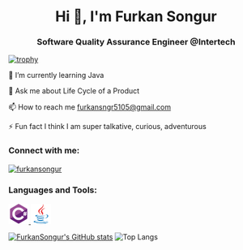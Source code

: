 <h1 align="center" class="heading-element" dir="auto">Hi 👋, I'm Furkan Songur</h1>

<h3 align="center" class="heading-element" dir="auto">Software Quality Assurance Engineer @Intertech</h3>



[![trophy](https://github-profile-trophy.vercel.app/?username=ryo-ma)](https://github.com/ryo-ma/github-profile-trophy)

🌱 I’m currently learning Java

💬 Ask me about Life Cycle of a Product

📫 How to reach me furkansngr5105@gmail.com

⚡ Fun fact I think I am super talkative, curious, adventurous



<h3 align="left" class="heading-element" dir="auto">Connect with me:</h3>

<a href="https://linkedin.com/in/furkansongur" target="_blank" rel="noopener noreferrer">
    <img align="center" src="https://raw.githubusercontent.com/rahuldkjain/github-profile-readme-generator/master/src/images/icons/Social/linked-in-alt.svg" alt="furkansongur" height="30" width="40" style="max-width: 100%;">
</a>

<h3 align="left" class="heading-element" dir="auto">Languages and Tools:</h3>

<a href="https://www.w3schools.com/cs/" rel="nofollow">
        <img src="https://raw.githubusercontent.com/devicons/devicon/master/icons/csharp/csharp-original.svg" alt="csharp" width="40" height="40" style="max-width: 100%;">
</a>
<a href="https://www.java.com" rel="nofollow">
        <img src="https://raw.githubusercontent.com/devicons/devicon/master/icons/java/java-original.svg" alt="java" width="40" height="40" style="max-width: 100%;">
</a>


[![FurkanSongur's GitHub stats](https://github-readme-stats.vercel.app/api?username=furkansongur)](https://github.com/furkansongur/github-readme-stats)
![Top Langs](https://github-readme-stats.vercel.app/api/top-langs/?username=furkansongur&layout=compact)
